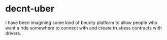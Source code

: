 # decnt-uber
I have been imagining some kind of bounty platform to allow people who want a ride somewhere to connect with and create trustless contracts with drivers. 
